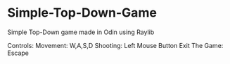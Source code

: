 # Simple-Top-Down-Game
Simple Top-Down game made in Odin using Raylib

Controls:
Movement: W,A,S,D
Shooting: Left Mouse Button
Exit The Game: Escape
